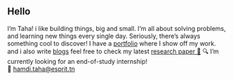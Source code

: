 ## Hello 
I’m Taha! i like building things, big and small. I’m all about solving problems, and learning new things every single day. Seriously, there’s always something cool to discover! I have a [portfolio](https://tahtah.tech/) where I show off my work.
and i also write [blogs](https://medium.com/@hamdi.taha) feel free to check my latest [research paper 📝](https://taha-bucket-v1.s3.amazonaws.com/SonocureArticle.pdf)
🔍 I’m currently looking for an end-of-study internship!  
📧 hamdi.taha@esprit.tn


